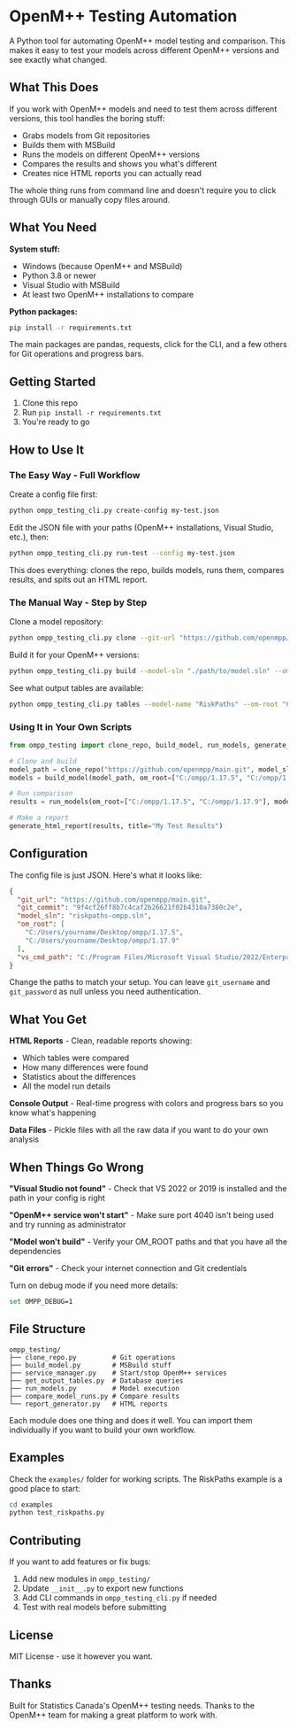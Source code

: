 # OpenM++ Testing Automation

A Python tool for automating OpenM++ model testing and comparison. This makes it easy to test your models across different OpenM++ versions and see exactly what changed.

## What This Does

If you work with OpenM++ models and need to test them across different versions, this tool handles the boring stuff:
- Grabs models from Git repositories
- Builds them with MSBuild
- Runs the models on different OpenM++ versions
- Compares the results and shows you what's different
- Creates nice HTML reports you can actually read

The whole thing runs from command line and doesn't require you to click through GUIs or manually copy files around.

## What You Need

**System stuff:**
- Windows (because OpenM++ and MSBuild)
- Python 3.8 or newer
- Visual Studio with MSBuild
- At least two OpenM++ installations to compare

**Python packages:**
```bash
pip install -r requirements.txt
```

The main packages are pandas, requests, click for the CLI, and a few others for Git operations and progress bars.

## Getting Started

1. Clone this repo
2. Run `pip install -r requirements.txt`
3. You're ready to go

## How to Use It

### The Easy Way - Full Workflow

Create a config file first:
```bash
python ompp_testing_cli.py create-config my-test.json
```

Edit the JSON file with your paths (OpenM++ installations, Visual Studio, etc.), then:
```bash
python ompp_testing_cli.py run-test --config my-test.json
```

This does everything: clones the repo, builds models, runs them, compares results, and spits out an HTML report.

### The Manual Way - Step by Step

Clone a model repository:
```bash
python ompp_testing_cli.py clone --git-url "https://github.com/openmpp/main.git" --model-sln "riskpaths-ompp.sln"
```

Build it for your OpenM++ versions:
```bash
python ompp_testing_cli.py build --model-sln "./path/to/model.sln" --om-root "C:/ompp/1.17.5" --om-root "C:/ompp/1.17.9" --vs-cmd-path "C:/Program Files/Microsoft Visual Studio/2022/Enterprise/Common7/Tools/VsDevCmd.bat"
```

See what output tables are available:
```bash
python ompp_testing_cli.py tables --model-name "RiskPaths" --om-root "C:/ompp/1.17.5"
```

### Using It in Your Own Scripts

```python
from ompp_testing import clone_repo, build_model, run_models, generate_html_report

# Clone and build
model_path = clone_repo("https://github.com/openmpp/main.git", model_sln="riskpaths-ompp.sln")
models = build_model(model_path, om_root=["C:/ompp/1.17.5", "C:/ompp/1.17.9"], vs_cmd_path="...")

# Run comparison
results = run_models(om_root=["C:/ompp/1.17.5", "C:/ompp/1.17.9"], model_name=models[0], cases=100000)

# Make a report
generate_html_report(results, title="My Test Results")
```

## Configuration

The config file is just JSON. Here's what it looks like:

```json
{
  "git_url": "https://github.com/openmpp/main.git",
  "git_commit": "9f4cf26ff8b7c4caf2b26621f02b4310a7380c2e",
  "model_sln": "riskpaths-ompp.sln",
  "om_root": [
    "C:/Users/yourname/Desktop/ompp/1.17.5",
    "C:/Users/yourname/Desktop/ompp/1.17.9"
  ],
  "vs_cmd_path": "C:/Program Files/Microsoft Visual Studio/2022/Enterprise/Common7/Tools/VsDevCmd.bat"
}
```

Change the paths to match your setup. You can leave `git_username` and `git_password` as null unless you need authentication.

## What You Get

**HTML Reports** - Clean, readable reports showing:
- Which tables were compared
- How many differences were found
- Statistics about the differences
- All the model run details

**Console Output** - Real-time progress with colors and progress bars so you know what's happening

**Data Files** - Pickle files with all the raw data if you want to do your own analysis

## When Things Go Wrong

**"Visual Studio not found"** - Check that VS 2022 or 2019 is installed and the path in your config is right

**"OpenM++ service won't start"** - Make sure port 4040 isn't being used and try running as administrator

**"Model won't build"** - Verify your OM_ROOT paths and that you have all the dependencies

**"Git errors"** - Check your internet connection and Git credentials

Turn on debug mode if you need more details:
```bash
set OMPP_DEBUG=1
```

## File Structure

```
ompp_testing/
├── clone_repo.py         # Git operations
├── build_model.py        # MSBuild stuff  
├── service_manager.py    # Start/stop OpenM++ services
├── get_output_tables.py  # Database queries
├── run_models.py         # Model execution
├── compare_model_runs.py # Compare results
└── report_generator.py   # HTML reports
```

Each module does one thing and does it well. You can import them individually if you want to build your own workflow.

## Examples

Check the `examples/` folder for working scripts. The RiskPaths example is a good place to start:

```bash
cd examples
python test_riskpaths.py
```

## Contributing

If you want to add features or fix bugs:
1. Add new modules in `ompp_testing/`
2. Update `__init__.py` to export new functions
3. Add CLI commands in `ompp_testing_cli.py` if needed
4. Test with real models before submitting

## License

MIT License - use it however you want.

## Thanks

Built for Statistics Canada's OpenM++ testing needs. Thanks to the OpenM++ team for making a great platform to work with. 